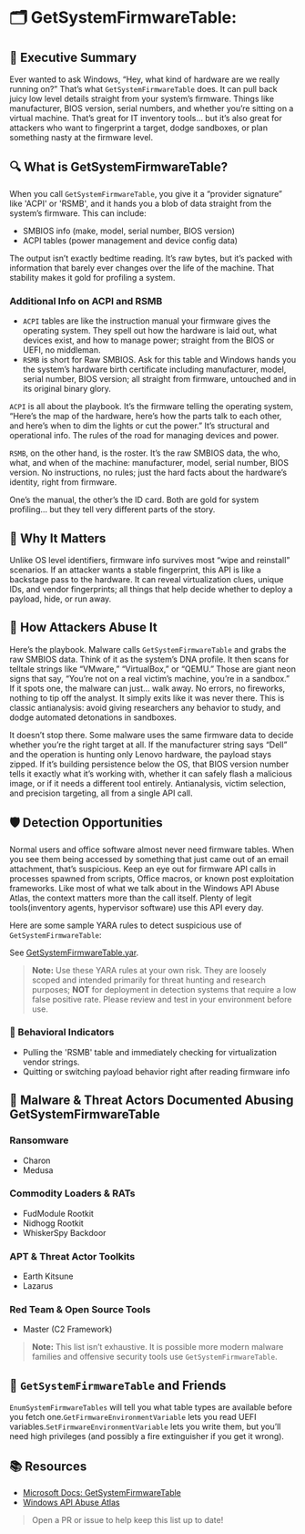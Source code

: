 # 🗂️ GetSystemFirmwareTable: 

## 🚀 Executive Summary
Ever wanted to ask Windows, “Hey, what kind of hardware are we really running on?” That’s what `GetSystemFirmwareTable` does. It can pull back juicy low level details straight from your system’s firmware. Things like manufacturer, BIOS version, serial numbers, and whether you’re sitting on a virtual machine. That’s great for IT inventory tools… but it’s also great for attackers who want to fingerprint a target, dodge sandboxes, or plan something nasty at the firmware level.

## 🔍 What is GetSystemFirmwareTable?
When you call `GetSystemFirmwareTable`, you give it a “provider signature” like 'ACPI' or 'RSMB', and it hands you a blob of data straight from the system’s firmware. This can include:

 - SMBIOS info (make, model, serial number, BIOS version)
 - ACPI tables (power management and device config data)

The output isn’t exactly bedtime reading. It’s raw bytes, but it’s packed with information that barely ever changes over the life of the machine. That stability makes it gold for profiling a system.

### Additional Info on ACPI and RSMB
 - `ACPI` tables are like the instruction manual your firmware gives the operating system. They spell out how the hardware is laid out, what devices exist, and how to manage power; straight from the BIOS or UEFI, no middleman.
 - `RSMB` is short for Raw SMBIOS. Ask for this table and Windows hands you the system’s hardware birth certificate including manufacturer, model, serial number, BIOS version; all straight from firmware, untouched and in its original binary glory.

`ACPI` is all about the playbook. It’s the firmware telling the operating system, “Here’s the map of the hardware, here’s how the parts talk to each other, and here’s when to dim the lights or cut the power.” It’s structural and operational info. The rules of the road for managing devices and power.

`RSMB`, on the other hand, is the roster. It’s the raw SMBIOS data, the who, what, and when of the machine: manufacturer, model, serial number, BIOS version. No instructions, no rules; just the hard facts about the hardware’s identity, right from firmware.

One’s the manual, the other’s the ID card. Both are gold for system profiling… but they tell very different parts of the story.

## 🚩 Why It Matters
Unlike OS level identifiers, firmware info survives most “wipe and reinstall” scenarios. If an attacker wants a stable fingerprint, this API is like a backstage pass to the hardware. It can reveal virtualization clues, unique IDs, and vendor fingerprints; all things that help decide whether to deploy a payload, hide, or run away.

## 🧬 How Attackers Abuse It
Here’s the playbook. Malware calls `GetSystemFirmwareTable` and grabs the raw SMBIOS data. Think of it as the system’s DNA profile. It then scans for telltale strings like “VMware,” “VirtualBox,” or “QEMU.” Those are giant neon signs that say, “You’re not on a real victim’s machine, you’re in a sandbox.” If it spots one, the malware can just… walk away. No errors, no fireworks, nothing to tip off the analyst. It simply exits like it was never there. This is classic antianalysis: avoid giving researchers any behavior to study, and dodge automated detonations in sandboxes.

It doesn’t stop there. Some malware uses the same firmware data to decide whether you’re the right target at all. If the manufacturer string says “Dell” and the operation is hunting only Lenovo hardware, the payload stays zipped. If it’s building persistence below the OS, that BIOS version number tells it exactly what it’s working with, whether it can safely flash a malicious image, or if it needs a different tool entirely. Antianalysis, victim selection, and precision targeting, all from a single API call.

## 🛡️ Detection Opportunities
Normal users and office software almost never need firmware tables. When you see them being accessed by something that just came out of an email attachment, that’s suspicious.
Keep an eye out for firmware API calls in processes spawned from scripts, Office macros, or known post exploitation frameworks. Like most of what we talk about in the Windows API Abuse Atlas, the context matters more than the call itself. Plenty of legit tools(inventory agents, hypervisor software) use this API every day.

Here are some sample YARA rules to detect suspicious use of `GetSystemFirmwareTable`:

See [GetSystemFirmwareTable.yar](./GetSystemFirmwareTable.yar).

> **Note:** Use these YARA rules at your own risk. They are loosely scoped and intended primarily for threat hunting and research purposes; **NOT** for deployment in detection systems that require a low false positive rate. Please review and test in your environment before use.

### 🐾 Behavioral Indicators
 - Pulling the 'RSMB' table and immediately checking for virtualization vendor strings. 
 - Quitting or switching payload behavior right after reading firmware info

## 🦠 Malware & Threat Actors Documented Abusing GetSystemFirmwareTable

### **Ransomware**
- Charon
- Medusa

### **Commodity Loaders & RATs**
- FudModule Rootkit
- Nidhogg Rootkit
- WhiskerSpy Backdoor

### **APT & Threat Actor Toolkits**
- Earth Kitsune
- Lazarus

### **Red Team & Open Source Tools**
- Master (C2 Framework)

> **Note:** This list isn’t exhaustive. It is possible more modern malware families and offensive security tools use `GetSystemFirmwareTable`.

## 🧵 `GetSystemFirmwareTable` and Friends
`EnumSystemFirmwareTables` will tell you what table types are available before you fetch one.`GetFirmwareEnvironmentVariable` lets you read UEFI variables.`SetFirmwareEnvironmentVariable` lets you write them, but you’ll need high privileges (and possibly a fire extinguisher if you get it wrong).

## 📚 Resources
- [Microsoft Docs: GetSystemFirmwareTable](https://github.com/danafaye/WindowsAPIAbuseAtlas/tree/main/KERNEL32/GetSystemFirmwareTable)
- [Windows API Abuse Atlas](https://github.com/danafaye/WindowsAPIAbuseAtlas)

> Open a PR or issue to help keep this list up to date!